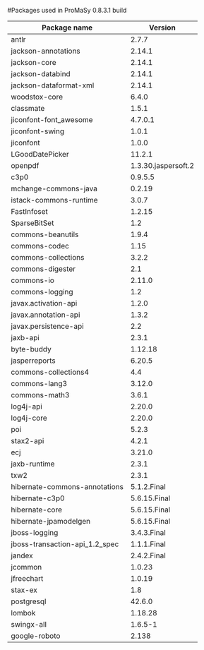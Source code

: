 #Packages used in ProMaSy 0.8.3.1 build

|Package name|Version|
|---|---|
|antlr|2.7.7|
|jackson-annotations|2.14.1|
|jackson-core|2.14.1|
|jackson-databind|2.14.1|
|jackson-dataformat-xml|2.14.1|
|woodstox-core|6.4.0|
|classmate|1.5.1|
|jiconfont-font_awesome|4.7.0.1|
|jiconfont-swing|1.0.1|
|jiconfont|1.0.0|
|LGoodDatePicker|11.2.1|
|openpdf|1.3.30.jaspersoft.2|
|c3p0|0.9.5.5|
|mchange-commons-java|0.2.19|
|istack-commons-runtime|3.0.7|
|FastInfoset|1.2.15|
|SparseBitSet|1.2|
|commons-beanutils|1.9.4|
|commons-codec|1.15|
|commons-collections|3.2.2|
|commons-digester|2.1|
|commons-io|2.11.0|
|commons-logging|1.2|
|javax.activation-api|1.2.0|
|javax.annotation-api|1.3.2|
|javax.persistence-api|2.2|
|jaxb-api|2.3.1|
|byte-buddy|1.12.18|
|jasperreports|6.20.5|
|commons-collections4|4.4|
|commons-lang3|3.12.0|
|commons-math3|3.6.1|
|log4j-api|2.20.0|
|log4j-core|2.20.0|
|poi|5.2.3|
|stax2-api|4.2.1|
|ecj|3.21.0|
|jaxb-runtime|2.3.1|
|txw2|2.3.1|
|hibernate-commons-annotations|5.1.2.Final|
|hibernate-c3p0|5.6.15.Final|
|hibernate-core|5.6.15.Final|
|hibernate-jpamodelgen|5.6.15.Final|
|jboss-logging|3.4.3.Final|
|jboss-transaction-api_1.2_spec|1.1.1.Final|
|jandex|2.4.2.Final|
|jcommon|1.0.23|
|jfreechart|1.0.19|
|stax-ex|1.8|
|postgresql|42.6.0|
|lombok|1.18.28|
|swingx-all|1.6.5-1|
|google-roboto|2.138|

